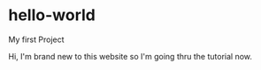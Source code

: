 # hello-world
My first Project

Hi, I'm brand new to this website so I'm going thru the tutorial now.  

